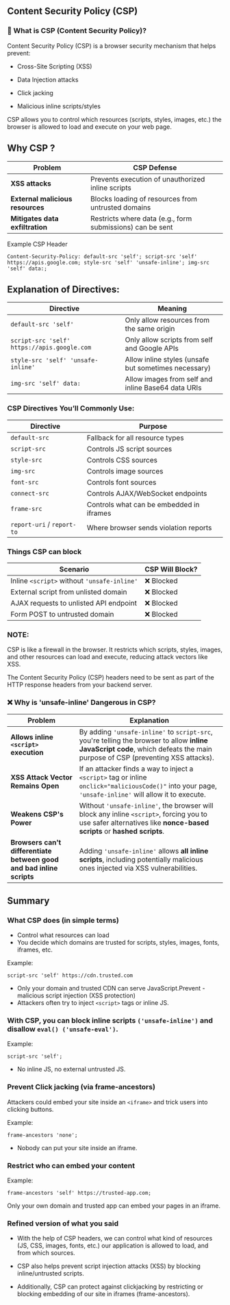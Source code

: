 Content Security Policy (CSP)
---

### 🔐 What is CSP (Content Security Policy)?
Content Security Policy (CSP) is a browser security mechanism that helps prevent:

- Cross-Site Scripting (XSS)

- Data Injection attacks

- Click jacking

- Malicious inline scripts/styles

CSP allows you to control which resources (scripts, styles, images, etc.) the browser is allowed to load and execute on your web page.

Why CSP ?
---
| Problem                          | CSP Defense                                               |
| -------------------------------- | --------------------------------------------------------- |
| **XSS attacks**                  | Prevents execution of unauthorized inline scripts         |
| **External malicious resources** | Blocks loading of resources from untrusted domains        |
| **Mitigates data exfiltration**  | Restricts where data (e.g., form submissions) can be sent |


Example CSP Header
```
Content-Security-Policy: default-src 'self'; script-src 'self' https://apis.google.com; style-src 'self' 'unsafe-inline'; img-src 'self' data:;

```


Explanation of Directives:
---
| Directive                                   | Meaning                                              |
| ------------------------------------------- | ---------------------------------------------------- |
| `default-src 'self'`                        | Only allow resources from the same origin            |
| `script-src 'self' https://apis.google.com` | Only allow scripts from self and Google APIs         |
| `style-src 'self' 'unsafe-inline'`          | Allow inline styles (unsafe but sometimes necessary) |
| `img-src 'self' data:`                      | Allow images from self and inline Base64 data URIs   |


### CSP Directives You’ll Commonly Use:

| Directive                  | Purpose                                  |
| -------------------------- | ---------------------------------------- |
| `default-src`              | Fallback for all resource types          |
| `script-src`               | Controls JS script sources               |
| `style-src`                | Controls CSS sources                     |
| `img-src`                  | Controls image sources                   |
| `font-src`                 | Controls font sources                    |
| `connect-src`              | Controls AJAX/WebSocket endpoints        |
| `frame-src`                | Controls what can be embedded in iframes |
| `report-uri` / `report-to` | Where browser sends violation reports    |


### Things CSP can block

| Scenario                                    | CSP Will Block? |
| ------------------------------------------- | --------------- |
| Inline `<script>` without `'unsafe-inline'` | ❌ Blocked       |
| External script from unlisted domain        | ❌ Blocked       |
| AJAX requests to unlisted API endpoint      | ❌ Blocked       |
| Form POST to untrusted domain               | ❌ Blocked       |


### NOTE: 
CSP is like a firewall in the browser. It restricts which scripts, styles, images, and other resources can load and execute, reducing attack vectors like XSS.

The Content Security Policy (CSP) headers need to be sent as part of the HTTP response headers from your backend server.


### ❌ Why is 'unsafe-inline' Dangerous in CSP?
| Problem                                                              | Explanation                                                                                                                                                                  |
| -------------------------------------------------------------------- | ---------------------------------------------------------------------------------------------------------------------------------------------------------------------------- |
| **Allows inline `<script>` execution**                               | By adding `'unsafe-inline'` to `script-src`, you're telling the browser to allow **inline JavaScript code**, which defeats the main purpose of CSP (preventing XSS attacks). |
| **XSS Attack Vector Remains Open**                                   | If an attacker finds a way to inject a `<script>` tag or inline `onclick="maliciousCode()"` into your page, `'unsafe-inline'` will allow it to execute.                      |
| **Weakens CSP's Power**                                              | Without `'unsafe-inline'`, the browser will block any inline `<script>`, forcing you to use safer alternatives like **nonce-based scripts** or **hashed scripts**.           |
| **Browsers can't differentiate between good and bad inline scripts** | Adding `'unsafe-inline'` allows **all inline scripts**, including potentially malicious ones injected via XSS vulnerabilities.                                               |


## Summary 

### What CSP does (in simple terms)
- Control what resources can load
- You decide which domains are trusted for scripts, styles, images, fonts, iframes, etc.

Example:
```
script-src 'self' https://cdn.trusted.com
```
- Only your domain and trusted CDN can serve JavaScript.Prevent - malicious script injection (XSS protection)
- Attackers often try to inject ```<script>``` tags or inline JS.

### With CSP, you can block inline scripts ```('unsafe-inline')``` and disallow ```eval() ('unsafe-eval')```.

Example:
```
script-src 'self'; 
```
- No inline JS, no external untrusted JS.

### Prevent Click jacking (via frame-ancestors)

Attackers could embed your site inside an ```<iframe>``` and trick users into clicking buttons.

Example:
```
frame-ancestors 'none';
```
- Nobody can put your site inside an iframe.

### Restrict who can embed your content

Example:
```
frame-ancestors 'self' https://trusted-app.com;
```

Only your own domain and trusted app can embed your pages in an iframe.

### Refined version of what you said
- With the help of CSP headers, we can control what kind of resources (JS, CSS, images, fonts, etc.) our application is allowed to load, and from which sources.

- CSP also helps prevent script injection attacks (XSS) by blocking inline/untrusted scripts.

- Additionally, CSP can protect against clickjacking by restricting or blocking embedding of our site in iframes (frame-ancestors).